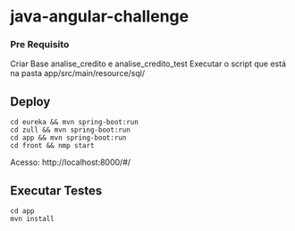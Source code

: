 # java-angular-challenge

### Pre Requisito
Criar Base analise_credito e analise_credito_test
Executar o script que está na pasta app/src/main/resource/sql/

## Deploy
```
cd eureka && mvn spring-boot:run
cd zull && mvn spring-boot:run
cd app && mvn spring-boot:run
cd front && nmp start
```

Acesso: http://localhost:8000/#/


## Executar Testes

```
cd app 
mvn install
```

